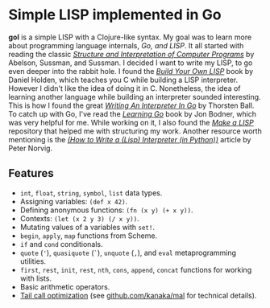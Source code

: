 # Simple LISP implemented in Go

**gol** is a simple LISP with a Clojure-like syntax.  My goal was to learn more about programming language
internals, *Go, and LISP*. It all started with reading the classic [*Structure and Interpretation of Computer Programs*][sicp]
by Abelson, Sussman, and Sussman. I decided I want to write my LISP, to go even deeper into the rabbit hole.
I found the [*Build Your Own LISP*][build-lisp] book by Daniel Holden, which teaches you C while building a LISP
interpreter. However I didn't like the idea of doing it in C. Nonetheless, the idea of learning another language
while building an interpreter sounded interesting. This is how I found the great [*Writing An Interpreter In Go*][interpreter-go]
by Thorsten Ball. To catch up with Go, I've read the [*Learning Go*][learn-go] book by Jon Bodner, which was very
helpful for me. While working on it, I also found the [*Make a LISP*][mal] repository that helped me with structuring
my work. Another resource worth mentioning is the [*(How to Write a (Lisp) Interpreter (in Python))*][lispy] article
by Peter Norvig.

## Features

 * `int`, `float`, `string`, `symbol`, `list` data types.
 * Assigning variables: `(def x 42)`.
 * Defining anonymous functions: `(fn (x y) (+ x y))`.
 * Contexts: `(let (x 2 y 3) (/ x y))`.
 * Mutating values of a variables with `set!`.
 * `begin`, `apply`, `map` functions from Scheme.
 * `if` and `cond` conditionals.
 * `quote` (`'`), `quasiquote` (``` ` ```), `unquote` (`,`), and `eval` metaprogramming utilities.
 * `first`, `rest`, `init`, `rest`, `nth`, `cons`, `append`, `concat` functions for working with lists.
 * Basic arithmetic operators.
 * [Tail call optimization][tco] (see [github.com/kanaka/mal][mal-tco] for technical details).


 [sicp]: https://www.goodreads.com/book/show/43713.Structure_and_Interpretation_of_Computer_Programs
 [build-lisp]: http://buildyourownlisp.com/
 [interpreter-go]: https://interpreterbook.com/
 [learn-go]: https://www.goodreads.com/book/show/55841848
 [mal]: https://github.com/kanaka/mal/
 [lispy]: https://norvig.com/lispy.html
 [tco]: https://stackoverflow.com/questions/310974/what-is-tail-call-optimization
 [mal-tco]: https://github.com/kanaka/mal/blob/master/process/guide.md#step-5-tail-call-optimization
